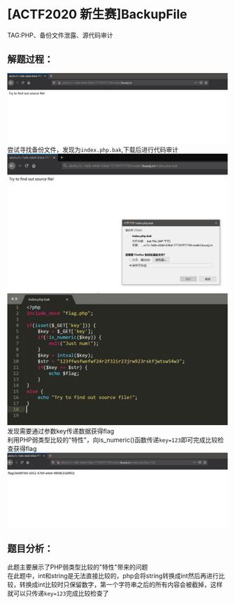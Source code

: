 # [ACTF2020 新生赛]BackupFile  
TAG:PHP、备份文件泄露、源代码审计     
## 解题过程：
![20210104111824](https://raw.githubusercontent.com/mrzhang76/MdPicture/master/20210104111824.png)  
尝试寻找备份文件，发现为```index.php.bak```,下载后进行代码审计  
![20210104114205](https://raw.githubusercontent.com/mrzhang76/MdPicture/master/20210104114205.png)  
![20210104114232](https://raw.githubusercontent.com/mrzhang76/MdPicture/master/20210104114232.png)  
发现需要通过参数key传递数据获得flag  
利用PHP弱类型比较的"特性"，向is_numeric()函数传递```key=123```即可完成比较检查获得flag  
![20210104114123](https://raw.githubusercontent.com/mrzhang76/MdPicture/master/20210104114123.png)  
## 题目分析：
此题主要展示了PHP弱类型比较的"特性"带来的问题  
在此题中，int和string是无法直接比较的，php会将string转换成int然后再进行比较，转换成int比较时只保留数字，第一个字符串之后的所有内容会被截掉，这样就可以只传递```key=123```完成比较检查了  
